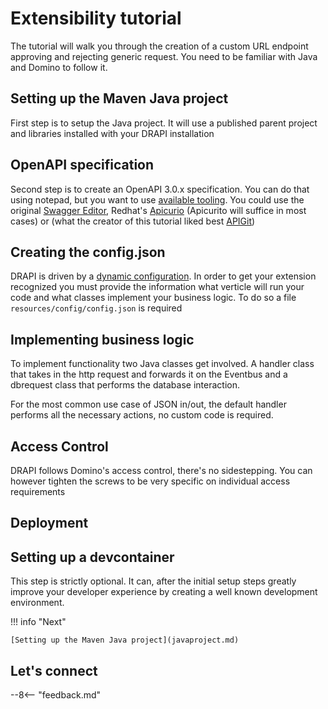 # Extensibility tutorial

The tutorial will walk you through the creation of a custom URL endpoint approving and rejecting generic request. You need to be familiar with Java and Domino to follow it.

## Setting up the Maven Java project

First step is to setup the Java project. It will use a published parent project and libraries installed with your DRAPI installation

## OpenAPI specification

Second step is to create an OpenAPI 3.0.x specification. You can do that using notepad, but you want to use [available tooling](https://openapi.tools/#gui-editors). You could use the original [Swagger Editor](https://editor.swagger.io/), Redhat's [Apicurio](https://www.apicur.io/) (Apicurito will suffice in most cases) or (what the creator of this tutorial liked best [APIGit](https://apigit.com/))

## Creating the config.json

DRAPI is driven by a [dynamic configuration](../../references/understandingconfig.md). In order to get your extension recognized you must provide the information what verticle will run your code and what classes implement your business logic. To do so a file `resources/config/config.json` is required

## Implementing business logic

To implement functionality two Java classes get involved. A handler class that takes in the http request and forwards it on the Eventbus and a dbrequest class that performs the database interaction.

For the most common use case of JSON in/out, the default handler performs all the necessary actions, no custom code is required.

## Access Control

DRAPI follows Domino's access control, there's no sidestepping. You can however tighten the screws to be very specific on individual access requirements

## Deployment

## Setting up a devcontainer

This step is strictly optional. It can, after the initial setup steps greatly improve your developer experience by creating a well known development environment.

!!! info "Next"

    [Setting up the Maven Java project](javaproject.md)

## Let's connect

--8<-- "feedback.md"
